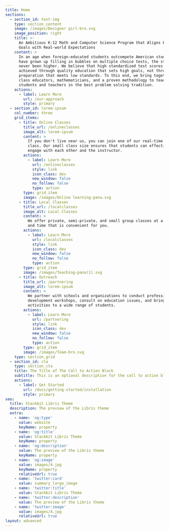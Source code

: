 ```yaml
---
title: Home
sections:
  - section_id: text-img
    type: section_content
    image: /images/Designer girl-bro.svg
    image_position: right
    title: >-
      An Ambitious K-12 Math and Computer Science Program that Aligns Education
      Goals with Real-world Expectations
    content: >
      In an age when foreign-educated students outcompete American students who
      have grown up filling in bubbles on multiple choice tests, the stakes have
      never been higher. We believe that high standardized test scores are best
      achieved through quality education that sets high goals, not through test
      preparation that meets low standards. To this end, we bring together world
      class educators, mathematicians, and a proven methodology to teach both
      students and teachers in the best problem solving tradition.
    actions:
      - label: Learn More
        url: /our-approach
        style: primary
  - section_id: lorem-ipsum
    col_number: three
    grid_items:
      - title: Online Classes
        title_url: /onlineclasses
        image_alt: lorem-ipsum
        content: >
          If you don't live near us, you can join one of our real-time online
          class. Our small class size ensures that students can effectively
          engage with each other and the instructor.
        actions:
          - label: Learn More
            url: /onlineclasses
            style: link
            icon_class: dev
            new_window: false
            no_follow: false
            type: action
        type: grid_item
        image: /images/Online learning-pana.svg
      - title: Local Classes
        title_url: /localclasses
        image_alt: Local Classes
        content: >
          We offer private, semi-private, and small group classes at a location
          and time that is convenient for you.
        actions:
          - label: Learn More
            url: /localclasses
            style: link
            icon_class: dev
            new_window: false
            no_follow: false
            type: action
        type: grid_item
        image: /images/Teaching-pana(1).svg
      - title: Outreach
        title_url: /partnering
        image_alt: lorem-ipsum
        content: >
          We partner with schools and organizations to conduct professional
          development workshops, consult on education issues, and bring STEM
          activities to a wide range of students.
        actions:
          - label: Learn More
            url: /partnering
            style: link
            icon_class: dev
            new_window: false
            no_follow: false
            type: action
        type: grid_item
        image: /images/Team-bro.svg
    type: section_grid
  - section_id: cta
    type: section_cta
    title: The Title of The Call to Action Block
    subtitle: This is an optional description for the call to action block.
    actions:
      - label: Get Started
        url: /docs/getting-started/installation
        style: primary
seo:
  title: Stackbit Libris Theme
  description: The preview of the Libris theme
  extra:
    - name: 'og:type'
      value: website
      keyName: property
    - name: 'og:title'
      value: Stackbit Libris Theme
      keyName: property
    - name: 'og:description'
      value: The preview of the Libris theme
      keyName: property
    - name: 'og:image'
      value: images/4.jpg
      keyName: property
      relativeUrl: true
    - name: 'twitter:card'
      value: summary_large_image
    - name: 'twitter:title'
      value: Stackbit Libris Theme
    - name: 'twitter:description'
      value: The preview of the Libris theme
    - name: 'twitter:image'
      value: images/4.jpg
      relativeUrl: true
layout: advanced
---
```

